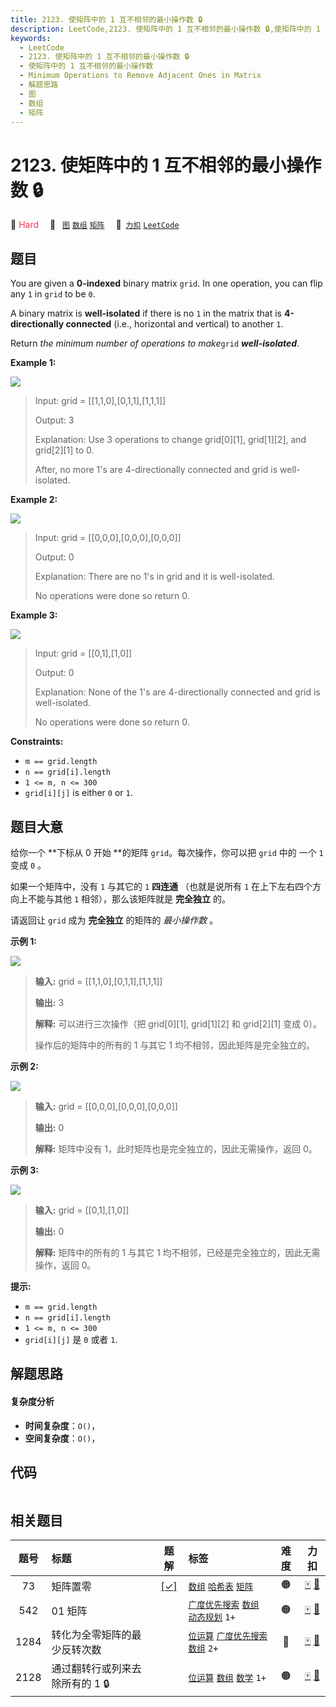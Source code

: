 ```yaml
---
title: 2123. 使矩阵中的 1 互不相邻的最小操作数 🔒
description: LeetCode,2123. 使矩阵中的 1 互不相邻的最小操作数 🔒,使矩阵中的 1 互不相邻的最小操作数,Minimum Operations to Remove Adjacent Ones in Matrix,解题思路,图,数组,矩阵
keywords:
  - LeetCode
  - 2123. 使矩阵中的 1 互不相邻的最小操作数 🔒
  - 使矩阵中的 1 互不相邻的最小操作数
  - Minimum Operations to Remove Adjacent Ones in Matrix
  - 解题思路
  - 图
  - 数组
  - 矩阵
---
```


# 2123. 使矩阵中的 1 互不相邻的最小操作数 🔒

🔴 <font color=#ff334b>Hard</font>&emsp; 🔖&ensp; [`图`](/tag/graph.md) [`数组`](/tag/array.md) [`矩阵`](/tag/matrix.md)&emsp; 🔗&ensp;[`力扣`](https://leetcode.cn/problems/minimum-operations-to-remove-adjacent-ones-in-matrix) [`LeetCode`](https://leetcode.com/problems/minimum-operations-to-remove-adjacent-ones-in-matrix)

## 题目

You are given a **0-indexed** binary matrix `grid`. In one operation, you can
flip any `1` in `grid` to be `0`.

A binary matrix is **well-isolated** if there is no `1` in the matrix that is
**4-directionally connected** (i.e., horizontal and vertical) to another `1`.

Return _the minimum number of operations to make_`grid` _**well-isolated**_.



**Example 1:**

![](https://fastly.jsdelivr.net/gh/doocs/leetcode@main/solution/2100-2199/2123.Minimum%20Operations%20to%20Remove%20Adjacent%20Ones%20in%20Matrix/images/image-20211223181501-1.png)

> Input: grid = [[1,1,0],[0,1,1],[1,1,1]]
> 
> Output: 3
> 
> Explanation: Use 3 operations to change grid[0][1], grid[1][2], and grid[2][1] to 0.
> 
> After, no more 1's are 4-directionally connected and grid is well-isolated.

**Example 2:**

![](https://fastly.jsdelivr.net/gh/doocs/leetcode@main/solution/2100-2199/2123.Minimum%20Operations%20to%20Remove%20Adjacent%20Ones%20in%20Matrix/images/image-20211223181518-2.png)

> Input: grid = [[0,0,0],[0,0,0],[0,0,0]]
> 
> Output: 0
> 
> Explanation: There are no 1's in grid and it is well-isolated.
> 
> No operations were done so return 0.

**Example 3:**

![](https://fastly.jsdelivr.net/gh/doocs/leetcode@main/solution/2100-2199/2123.Minimum%20Operations%20to%20Remove%20Adjacent%20Ones%20in%20Matrix/images/image-20211223181817-3.png)

> Input: grid = [[0,1],[1,0]]
> 
> Output: 0
> 
> Explanation: None of the 1's are 4-directionally connected and grid is well-isolated.
> 
> No operations were done so return 0.

**Constraints:**

  * `m == grid.length`
  * `n == grid[i].length`
  * `1 <= m, n <= 300`
  * `grid[i][j]` is either `0` or `1`.


## 题目大意

给你一个 **下标从 0 开始  **的矩阵 `grid`。每次操作，你可以把 `grid` 中的 一个 `1` 变成 `0` 。

如果一个矩阵中，没有 `1` 与其它的 `1` **四连通** （也就是说所有 `1` 在上下左右四个方向上不能与其他 `1` 相邻），那么该矩阵就是
**完全独立** 的。

请返回让 `grid` 成为 **完全独立** 的矩阵的 _最小操作数_ 。



**示例 1:**

![](https://fastly.jsdelivr.net/gh/doocs/leetcode@main/solution/2100-2199/2123.Minimum%20Operations%20to%20Remove%20Adjacent%20Ones%20in%20Matrix/images/image-20211223181501-1.png)

> 
> 
> 
> 
> 
> **输入:** grid = [[1,1,0],[0,1,1],[1,1,1]]
> 
> **输出:** 3
> 
> **解释:** 可以进行三次操作（把 grid[0][1], grid[1][2] 和 grid[2][1] 变成 0）。
> 
> 操作后的矩阵中的所有的 1 与其它 1 均不相邻，因此矩阵是完全独立的。
> 
> 

**示例 2:**

![](https://fastly.jsdelivr.net/gh/doocs/leetcode@main/solution/2100-2199/2123.Minimum%20Operations%20to%20Remove%20Adjacent%20Ones%20in%20Matrix/images/image-20211223181518-2.png)

> 
> 
> 
> 
> 
> **输入:** grid = [[0,0,0],[0,0,0],[0,0,0]]
> 
> **输出:** 0
> 
> **解释:** 矩阵中没有 1，此时矩阵也是完全独立的，因此无需操作，返回 0。
> 
> 

**示例 3:**

![](https://fastly.jsdelivr.net/gh/doocs/leetcode@main/solution/2100-2199/2123.Minimum%20Operations%20to%20Remove%20Adjacent%20Ones%20in%20Matrix/images/image-20211223181817-3.png)

> 
> 
> 
> 
> 
> **输入:** grid = [[0,1],[1,0]]
> 
> **输出:** 0
> 
> **解释:** 矩阵中的所有的 1 与其它 1 均不相邻，已经是完全独立的，因此无需操作，返回 0。
> 
> 



**提示:**

  * `m == grid.length`
  * `n == grid[i].length`
  * `1 <= m, n <= 300`
  * `grid[i][j]` 是 `0` 或者 `1`.


## 解题思路

#### 复杂度分析

- **时间复杂度**：`O()`，
- **空间复杂度**：`O()`，

## 代码

```javascript

```

## 相关题目

<!-- prettier-ignore -->
| 题号 | 标题 | 题解 | 标签 | 难度 | 力扣 |
| :------: | :------ | :------: | :------ | :------: | :------: |
| 73 | 矩阵置零 | [[✓]](/problem/0073.md) |  [`数组`](/tag/array.md) [`哈希表`](/tag/hash-table.md) [`矩阵`](/tag/matrix.md) | 🟠 | [🀄️](https://leetcode.cn/problems/set-matrix-zeroes) [🔗](https://leetcode.com/problems/set-matrix-zeroes) |
| 542 | 01 矩阵 |  |  [`广度优先搜索`](/tag/breadth-first-search.md) [`数组`](/tag/array.md) [`动态规划`](/tag/dynamic-programming.md) `1+` | 🟠 | [🀄️](https://leetcode.cn/problems/01-matrix) [🔗](https://leetcode.com/problems/01-matrix) |
| 1284 | 转化为全零矩阵的最少反转次数 |  |  [`位运算`](/tag/bit-manipulation.md) [`广度优先搜索`](/tag/breadth-first-search.md) [`数组`](/tag/array.md) `2+` | 🔴 | [🀄️](https://leetcode.cn/problems/minimum-number-of-flips-to-convert-binary-matrix-to-zero-matrix) [🔗](https://leetcode.com/problems/minimum-number-of-flips-to-convert-binary-matrix-to-zero-matrix) |
| 2128 | 通过翻转行或列来去除所有的 1 🔒 |  |  [`位运算`](/tag/bit-manipulation.md) [`数组`](/tag/array.md) [`数学`](/tag/math.md) `1+` | 🟠 | [🀄️](https://leetcode.cn/problems/remove-all-ones-with-row-and-column-flips) [🔗](https://leetcode.com/problems/remove-all-ones-with-row-and-column-flips) |